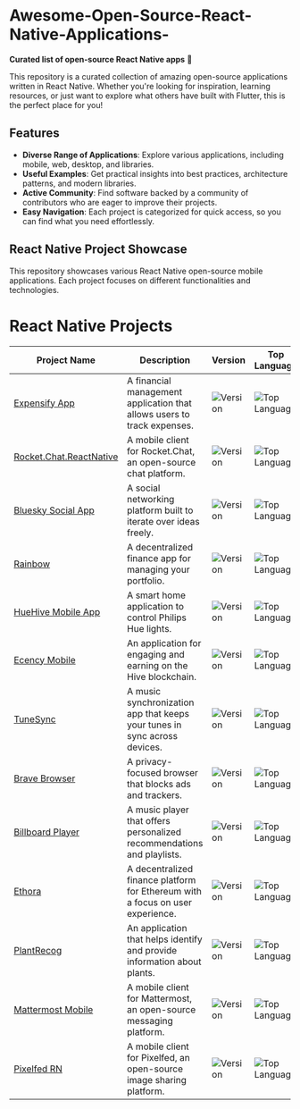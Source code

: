 # Awesome-Open-Source-React-Native-Applications-

**Curated list of open-source React Native apps** 🌟

This repository is a curated collection of amazing open-source applications written in React Native. Whether you're looking for inspiration, learning resources, or just want to explore what others have built with Flutter, this is the perfect place for you!


## Features
- **Diverse Range of Applications**: Explore various applications, including mobile, web, desktop, and libraries.
- **Useful Examples**: Get practical insights into best practices, architecture patterns, and modern libraries.
- **Active Community**: Find software backed by a community of contributors who are eager to improve their projects.
- **Easy Navigation**: Each project is categorized for quick access, so you can find what you need effortlessly.


## React Native Project Showcase

This repository showcases various React Native open-source mobile applications. Each project focuses on different functionalities and technologies.

# React Native Projects

| Project Name | Description | Version | Top Language | GitHub Stars | Last Commit | Downloads |
|--------------|-------------|---------|--------------|---------------|-------------|-----------|
| [Expensify App](https://github.com/Expensify/App) | A financial management application that allows users to track expenses. | ![Version](https://img.shields.io/github/v/release/Expensify/App) | ![Top Language](https://img.shields.io/github/languages/top/Expensify/App) | ![Stars](https://img.shields.io/github/stars/Expensify/App?style=social) | ![Last Commit](https://img.shields.io/github/last-commit/Expensify/App) | ![Downloads](https://img.shields.io/github/downloads/Expensify/App/total) |
| [Rocket.Chat.ReactNative](https://github.com/RocketChat/Rocket.Chat.ReactNative) | A mobile client for Rocket.Chat, an open-source chat platform. | ![Version](https://img.shields.io/github/v/release/RocketChat/Rocket.Chat.ReactNative) | ![Top Language](https://img.shields.io/github/languages/top/RocketChat/Rocket.Chat.ReactNative) | ![Stars](https://img.shields.io/github/stars/RocketChat/Rocket.Chat.ReactNative?style=social) | ![Last Commit](https://img.shields.io/github/last-commit/RocketChat/Rocket.Chat.ReactNative) | ![Downloads](https://img.shields.io/github/downloads/RocketChat/Rocket.Chat.ReactNative/total) |
| [Bluesky Social App](https://github.com/bluesky-social/social-app) | A social networking platform built to iterate over ideas freely. | ![Version](https://img.shields.io/github/v/release/bluesky-social/social-app) | ![Top Language](https://img.shields.io/github/languages/top/bluesky-social/social-app) | ![Stars](https://img.shields.io/github/stars/bluesky-social/social-app?style=social) | ![Last Commit](https://img.shields.io/github/last-commit/bluesky-social/social-app) | ![Downloads](https://img.shields.io/github/downloads/bluesky-social/social-app/total) |
| [Rainbow](https://github.com/rainbow-me/rainbow) | A decentralized finance app for managing your portfolio. | ![Version](https://img.shields.io/github/v/release/rainbow-me/rainbow) | ![Top Language](https://img.shields.io/github/languages/top/rainbow-me/rainbow) | ![Stars](https://img.shields.io/github/stars/rainbow-me/rainbow?style=social) | ![Last Commit](https://img.shields.io/github/last-commit/rainbow-me/rainbow) | ![Downloads](https://img.shields.io/github/downloads/rainbow-me/rainbow/total) |
| [HueHive Mobile App](https://github.com/croma-app/huehive-mobile-app) | A smart home application to control Philips Hue lights. | ![Version](https://img.shields.io/github/v/release/croma-app/huehive-mobile-app) | ![Top Language](https://img.shields.io/github/languages/top/croma-app/huehive-mobile-app) | ![Stars](https://img.shields.io/github/stars/croma-app/huehive-mobile-app?style=social) | ![Last Commit](https://img.shields.io/github/last-commit/croma-app/huehive-mobile-app) | ![Downloads](https://img.shields.io/github/downloads/croma-app/huehive-mobile-app/total) |
| [Ecency Mobile](https://github.com/ecency/ecency-mobile) | An application for engaging and earning on the Hive blockchain. | ![Version](https://img.shields.io/github/v/release/ecency/ecency-mobile) | ![Top Language](https://img.shields.io/github/languages/top/ecency/ecency-mobile) | ![Stars](https://img.shields.io/github/stars/ecency/ecency-mobile?style=social) | ![Last Commit](https://img.shields.io/github/last-commit/ecency/ecency-mobile) | ![Downloads](https://img.shields.io/github/downloads/ecency/ecency-mobile/total) |
| [TuneSync](https://github.com/JackZhen1324/TuneSync) | A music synchronization app that keeps your tunes in sync across devices. | ![Version](https://img.shields.io/github/v/release/JackZhen1324/TuneSync) | ![Top Language](https://img.shields.io/github/languages/top/JackZhen1324/TuneSync) | ![Stars](https://img.shields.io/github/stars/JackZhen1324/TuneSync?style=social) | ![Last Commit](https://img.shields.io/github/last-commit/JackZhen1324/TuneSync) | ![Downloads](https://img.shields.io/github/downloads/JackZhen1324/TuneSync/total) |
| [Brave Browser](https://github.com/brave/brave-browser) | A privacy-focused browser that blocks ads and trackers. | ![Version](https://img.shields.io/github/v/release/brave/brave-browser) | ![Top Language](https://img.shields.io/github/languages/top/brave/brave-browser) | ![Stars](https://img.shields.io/github/stars/brave/brave-browser?style=social) | ![Last Commit](https://img.shields.io/github/last-commit/brave/brave-browser) | ![Downloads](https://img.shields.io/github/downloads/brave/brave-browser/total) |
| [Billboard Player](https://github.com/krtk-dev/billboard-player) | A music player that offers personalized recommendations and playlists. | ![Version](https://img.shields.io/github/v/release/krtk-dev/billboard-player) | ![Top Language](https://img.shields.io/github/languages/top/krtk-dev/billboard-player) | ![Stars](https://img.shields.io/github/stars/krtk-dev/billboard-player?style=social) | ![Last Commit](https://img.shields.io/github/last-commit/krtk-dev/billboard-player) | ![Downloads](https://img.shields.io/github/downloads/krtk-dev/billboard-player/total) |
| [Ethora](https://github.com/dappros/ethora) | A decentralized finance platform for Ethereum with a focus on user experience. | ![Version](https://img.shields.io/github/v/release/dappros/ethora) | ![Top Language](https://img.shields.io/github/languages/top/dappros/ethora) | ![Stars](https://img.shields.io/github/stars/dappros/ethora?style=social) | ![Last Commit](https://img.shields.io/github/last-commit/dappros/ethora) | ![Downloads](https://img.shields.io/github/downloads/dappros/ethora/total) |
| [PlantRecog](https://github.com/sarthakpranesh/PlantRecog) | An application that helps identify and provide information about plants. | ![Version](https://img.shields.io/github/v/release/sarthakpranesh/PlantRecog) | ![Top Language](https://img.shields.io/github/languages/top/sarthakpranesh/PlantRecog) | ![Stars](https://img.shields.io/github/stars/sarthakpranesh/PlantRecog?style=social) | ![Last Commit](https://img.shields.io/github/last-commit/sarthakpranesh/PlantRecog) | ![Downloads](https://img.shields.io/github/downloads/sarthakpranesh/PlantRecog/total) |
| [Mattermost Mobile](https://github.com/mattermost/mattermost-mobile) | A mobile client for Mattermost, an open-source messaging platform. | ![Version](https://img.shields.io/github/v/release/mattermost/mattermost-mobile) | ![Top Language](https://img.shields.io/github/languages/top/mattermost/mattermost-mobile) | ![Stars](https://img.shields.io/github/stars/mattermost/mattermost-mobile?style=social) | ![Last Commit](https://img.shields.io/github/last-commit/mattermost/mattermost-mobile) | ![Downloads](https://img.shields.io/github/downloads/mattermost/mattermost-mobile/total) |
| [Pixelfed RN](https://github.com/pixelfed/pixelfed-rn) | A mobile client for Pixelfed, an open-source image sharing platform. | ![Version](https://img.shields.io/github/v/release/pixelfed/pixelfed-rn) | ![Top Language](https://img.shields.io/github/languages/top/pixelfed/pixelfed-rn) | ![Stars](https://img.shields.io/github/stars/pixelfed/pixelfed-rn?style=social) | ![Last Commit](https://img.shields.io/github/last-commit/pixelfed/pixelfed-rn) | ![Downloads](https://img.shields.io/github/downloads/pixelfed/pixelfed-rn/total) |












